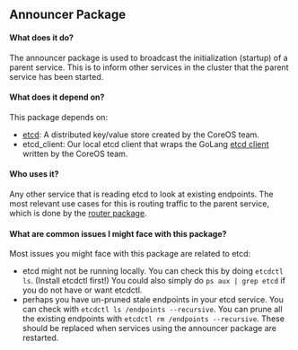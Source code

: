 ## Announcer Package

#### What does it do? 
The announcer package is used to broadcast the initialization (startup) of a parent service.  This is to inform other services in the cluster that the parent service has been started.  

#### What does it depend on?
This package depends on:
 * [etcd](https://github.com/coreos/etcd): A distributed key/value store created by the CoreOS team.
 * etcd_client: Our local etcd client that wraps the GoLang [etcd client](https://github.com/coreos/go-etcd) written by the CoreOS team. 

#### Who uses it? 
Any other service that is reading etcd to look at existing endpoints.  The most relevant use cases for this is routing traffic to the parent service, which is done by the [router package](../router/router.md).

#### What are common issues I might face with this package?
Most issues you might face with this package are related to etcd:
 * etcd might not be running locally.  You can check this by doing `etcdctl ls`.  (Install etcdctl first!)  You could also simply do `ps aux | grep etcd` if you do not have or want etcdctl.
 * perhaps you have un-pruned stale endpoints in your etcd service.  You can check with `etcdctl ls /endpoints --recursive`.  You can prune all the existing endpoints with `etcdctl rm /endpoints --recursive`.  These should be replaced when services using the announcer package are restarted.




